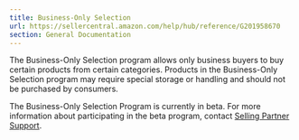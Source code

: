 ```yaml
---
title: Business-Only Selection
url: https://sellercentral.amazon.com/help/hub/reference/G201958670
section: General Documentation
---
```


The Business-Only Selection program allows only business buyers to buy certain
products from certain categories. Products in the Business-Only Selection
program may require special storage or handling and should not be purchased by
consumers.  
  
The Business-Only Selection Program is currently in beta. For more information
about participating in the beta program, contact [Selling Partner
Support](/cu/contact-us).

